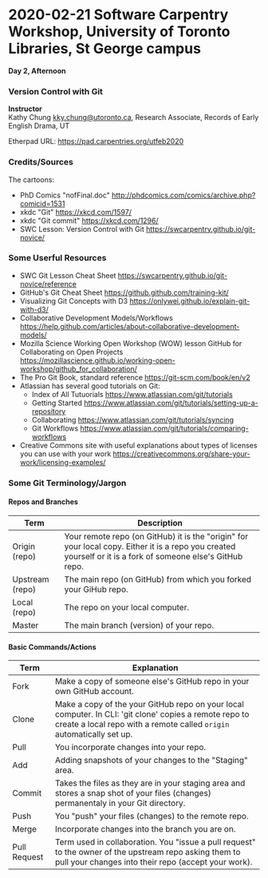# 2020-02-21 Software Carpentry Workshop, University of Toronto Libraries, St George campus
**Day 2, Afternoon**

### Version Control with Git 

**Instructor**  
Kathy Chung <kky.chung@utoronto.ca>, Research Associate, Records of Early English Drama, UT  



Etherpad URL: https://pad.carpentries.org/utfeb2020


### Credits/Sources
The cartoons:
* PhD Comics "nofFinal.doc" http://phdcomics.com/comics/archive.php?comicid=1531
* xkdc "Git" https://xkcd.com/1597/
* xkdc "Git commit" https://xkcd.com/1296/
* SWC Lesson: Version Control with Git https://swcarpentry.github.io/git-novice/


### Some Userful Resources
* SWC Git Lesson Cheat Sheet https://swcarpentry.github.io/git-novice/reference
* GitHub's Git Cheat Sheet https://github.github.com/training-kit/
* Visualizing Git Concepts with D3 https://onlywei.github.io/explain-git-with-d3/
* Collaborative Development Models/Workflows https://help.github.com/articles/about-collaborative-development-models/
* Mozilla Science Working Open Workshop (WOW) lesson GitHub for Collaborating on Open Projects https://mozillascience.github.io/working-open-workshop/github_for_collaboration/
* The Pro Git Book, standard reference https://git-scm.com/book/en/v2
* Atlassian has several good tutorials on Git:
  * Index of All Tutuorials https://www.atlassian.com/git/tutorials  
  * Getting Started https://www.atlassian.com/git/tutorials/setting-up-a-repository
  * Collaborating https://www.atlassian.com/git/tutorials/syncing
  * Git Workflows https://www.atlassian.com/git/tutorials/comparing-workflows
* Creative Commons site with useful explanations about types of licenses you can use with your work https://creativecommons.org/share-your-work/licensing-examples/
  
  
### Some Git Terminology/Jargon
#### Repos and Branches

Term | Description
----- | ------------
Origin (repo) | Your remote repo (on GitHub) it is the "origin" for your local copy. Either it is a repo you created yourself or it is a fork of someone else's GitHub repo.
Upstream (repo)| The main repo (on GitHub) from which you forked your GiHub repo.
Local (repo) | The repo on your local computer.
Master | The main branch (version) of your repo.


#### Basic Commands/Actions

Term | Explanation
---| ---
Fork | Make a copy of someone else's GitHub repo in your own GitHub account.
Clone | Make a copy of the your GitHub repo on your local computer.  In CLI: 'git clone' copies a remote repo to create a local repo with a remote called `origin` automatically set up.
Pull | You incorporate changes into your repo.
Add | Adding snapshots of your changes to the "Staging"  area.
Commit | Takes the files as they are in your staging area and stores a snap shot of your files (changes) permanentaly in your Git directory.
Push | You "push" your files (changes) to the remote repo.
Merge | Incorporate changes into the branch you are on.
Pull Request | Term used in collaboration. You "issue a pull request" to the owner of the upstream repo asking them to pull your changes into their repo (accept your work).

